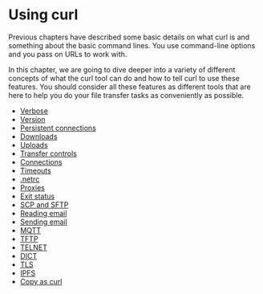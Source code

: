# Using curl

Previous chapters have described some basic details on what curl is and
something about the basic command lines. You use command-line options and you
pass on URLs to work with.

In this chapter, we are going to dive deeper into a variety of different
concepts of what the curl tool can do and how to tell curl to use these
features. You should consider all these features as different tools that are
here to help you do your file transfer tasks as conveniently as possible.

  * [Verbose](usingcurl/verbose.md)
  * [Version](usingcurl/version.md)
  * [Persistent connections](usingcurl/persist.md)
  * [Downloads](usingcurl/downloads.md)
  * [Uploads](usingcurl/uploads.md)
  * [Transfer controls](usingcurl/transfers.md)
  * [Connections](usingcurl/connections.md)
  * [Timeouts](usingcurl/timeouts.md)
  * [.netrc](usingcurl/netrc.md)
  * [Proxies](usingcurl/proxies.md)
  * [Exit status](usingcurl/returns.md)
  * [SCP and SFTP](usingcurl/scpsftp.md)
  * [Reading email](usingcurl/reademail.md)
  * [Sending email](usingcurl/smtp.md)
  * [MQTT](usingcurl/mqtt.md)
  * [TFTP](usingcurl/tftp.md)
  * [TELNET](usingcurl/telnet.md)
  * [DICT](usingcurl/dict.md)
  * [TLS](usingcurl/tls.md)
  * [IPFS](usingcurl/ipfs.md)
  * [Copy as curl](usingcurl/copyas.md)
